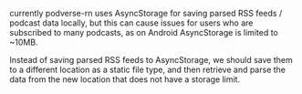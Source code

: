 currently podverse-rn uses AsyncStorage for saving parsed RSS feeds / podcast data locally, but this can cause issues for users who are subscribed to many podcasts, as on Android AsyncStorage is limited to ~10MB.

Instead of saving parsed RSS feeds to AsyncStorage, we should save them to a different location as a static file type, and then retrieve and parse the data from the new location that does not have a storage limit.
